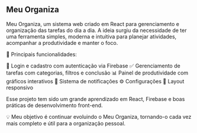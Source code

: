 ## Meu Organiza

Meu Organiza, um sistema web criado em React para gerenciamento e organização das tarefas do dia a dia.
A ideia surgiu da necessidade de ter uma ferramenta simples, moderna e intuitiva para planejar atividades, acompanhar a produtividade e manter o foco.

🔹 Principais funcionalidades:

📌 Login e cadastro com autenticação via Firebase
✅ Gerenciamento de tarefas com categorias, filtros e conclusão
📊 Painel de produtividade com gráficos interativos
🔔 Sistema de notificações
⚙️ Configurações
🎨 Layout responsivo

Esse projeto tem sido um grande aprendizado em React, Firebase e boas práticas de desenvolvimento front-end.

💡 Meu objetivo é continuar evoluindo o Meu Organiza, tornando-o cada vez mais completo e útil para a organização pessoal.
